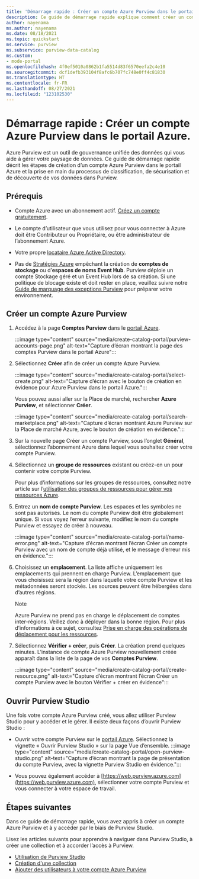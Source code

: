 ```yaml
---
title: 'Démarrage rapide : Créer un compte Azure Purview dans le portail Azure'
description: Ce guide de démarrage rapide explique comment créer un compte Azure Purview et configurer des autorisations pour commencer à l’utiliser.
author: nayenama
ms.author: nayenama
ms.date: 08/18/2021
ms.topic: quickstart
ms.service: purview
ms.subservice: purview-data-catalog
ms.custom:
- mode-portal
ms.openlocfilehash: 4f0ef5010a0862b1fa5514d83f6570eefa2c4e10
ms.sourcegitcommit: dcf1defb393104f8afc6b707fc748e0ff4c81830
ms.translationtype: HT
ms.contentlocale: fr-FR
ms.lasthandoff: 08/27/2021
ms.locfileid: "123102530"
---
```

# <a name="quickstart-create-an-azure-purview-account-in-the-azure-portal"></a>Démarrage rapide : Créer un compte Azure Purview dans le portail Azure.

Azure Purview est un outil de gouvernance unifiée des données qui vous aide à gérer votre paysage de données. Ce guide de démarrage rapide décrit les étapes de création d’un compte Azure Purview dans le portail Azure et la prise en main du processus de classification, de sécurisation et de découverte de vos données dans Purview.

## <a name="prerequisites"></a>Prérequis

* Compte Azure avec un abonnement actif. [Créez un compte gratuitement](https://azure.microsoft.com/free/?WT.mc_id=A261C142F).

* Le compte d’utilisateur que vous utilisez pour vous connecter à Azure doit être Contributeur ou Propriétaire, ou être administrateur de l’abonnement Azure.

* Votre propre [locataire Azure Active Directory](../active-directory/fundamentals/active-directory-access-create-new-tenant.md).

* Pas de [Stratégies Azure](../governance/policy/overview.md) empêchant la création de **comptes de stockage** ou d’**espaces de noms Event Hub**. Purview déploie un compte Stockage géré et un Event Hub lors de sa création. Si une politique de blocage existe et doit rester en place, veuillez suivre notre [Guide de marquage des exceptions Purview](create-purview-portal-faq.md) pour préparer votre environnement.

## <a name="create-an-azure-purview-account"></a>Créer un compte Azure Purview

1. Accédez à la page **Comptes Purview** dans le [portail Azure](https://portal.azure.com).

    :::image type="content" source="media/create-catalog-portal/purview-accounts-page.png" alt-text="Capture d’écran montrant la page des comptes Purview dans le portail Azure":::

1. Sélectionnez **Créer** afin de créer un compte Azure Purview.

   :::image type="content" source="media/create-catalog-portal/select-create.png" alt-text="Capture d’écran avec le bouton de création en évidence pour Azure Purview dans le portail Azure.":::
  
      Vous pouvez aussi aller sur la Place de marché, rechercher **Azure Purview**, et sélectionner **Créer**.

     :::image type="content" source="media/create-catalog-portal/search-marketplace.png" alt-text="Capture d’écran montrant Azure Purview sur la Place de marché Azure, avec le bouton de création en évidence.":::

1. Sur la nouvelle page Créer un compte Purview, sous l’onglet **Général**, sélectionnez l’abonnement Azure dans lequel vous souhaitez créer votre compte Purview.

1. Sélectionnez un **groupe de ressources** existant ou créez-en un pour contenir votre compte Purview.

    Pour plus d’informations sur les groupes de ressources, consultez notre article sur l’[utilisation des groupes de ressources pour gérer vos ressources Azure](../azure-resource-manager/management/manage-resource-groups-portal.md#what-is-a-resource-group).

1. Entrez un **nom de compte Purview**. Les espaces et les symboles ne sont pas autorisés.
    Le nom du compte Purview doit être globalement unique. Si vous voyez l’erreur suivante, modifiez le nom du compte Purview et essayez de créer à nouveau.

    :::image type="content" source="media/create-catalog-portal/name-error.png" alt-text="Capture d’écran montrant l’écran Créer un compte Purview avec un nom de compte déjà utilisé, et le message d’erreur mis en évidence.":::

1. Choisissez un **emplacement**.
    La liste affiche uniquement les emplacements qui prennent en charge Purview. L’emplacement que vous choisissez sera la région dans laquelle votre compte Purview et les métadonnées seront stockés. Les sources peuvent être hébergées dans d’autres régions.

      > [!Note]
      > Azure Purview ne prend pas en charge le déplacement de comptes inter-régions. Veillez donc à déployer dans la bonne région. Pour plus d’informations à ce sujet, consultez [Prise en charge des opérations de déplacement pour les ressources](../azure-resource-manager/management/move-support-resources.md).

1. Sélectionnez **Vérifier + créer**, puis **Créer**. La création prend quelques minutes. L’instance de compte Azure Purview nouvellement créée apparaît dans la liste de la page de vos **Comptes Purview**.

    :::image type="content" source="media/create-catalog-portal/create-resource.png" alt-text="Capture d’écran montrant l’écran Créer un compte Purview avec le bouton Vérifier + créer en évidence":::

## <a name="open-purview-studio"></a>Ouvrir Purview Studio

Une fois votre compte Azure Purview créé, vous allez utiliser Purview Studio pour y accéder et le gérer. Il existe deux façons d’ouvrir Purview Studio :

* Ouvrir votre compte Purview sur le [portail Azure](https://portal.azure.com). Sélectionnez la vignette « Ouvrir Purview Studio » sur la page Vue d’ensemble.
    :::image type="content" source="media/create-catalog-portal/open-purview-studio.png" alt-text="Capture d’écran montrant la page de présentation du compte Purview, avec la vignette Purview Studio en évidence.":::

* Vous pouvez également accéder à [https://web.purview.azure.com](https://web.purview.azure.com), sélectionner votre compte Purview et vous connecter à votre espace de travail.

## <a name="next-steps"></a>Étapes suivantes

Dans ce guide de démarrage rapide, vous avez appris à créer un compte Azure Purview et à y accéder par le biais de Purview Studio.

Lisez les articles suivants pour apprendre à naviguer dans Purview Studio, à créer une collection et à accorder l’accès à Purview.

* [Utilisation de Purview Studio](use-purview-studio.md)
* [Création d'une collection](quickstart-create-collection.md)
* [Ajouter des utilisateurs à votre compte Azure Purview](catalog-permissions.md)
